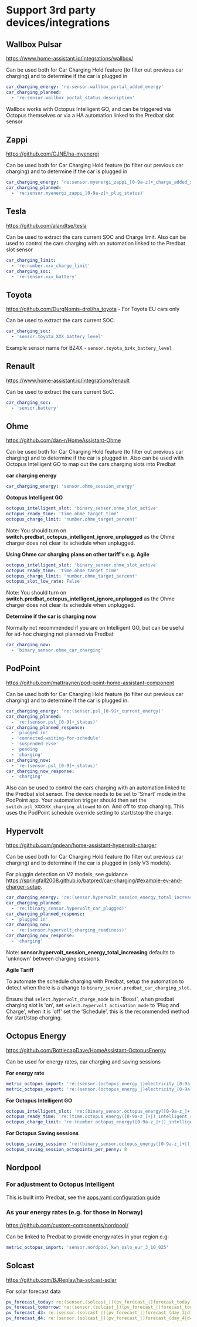 # Support 3rd party devices/integrations

## Wallbox Pulsar

<https://www.home-assistant.io/integrations/wallbox/>

Can be used both for Car Charging Hold feature (to filter out previous car charging) and to determine if the car is plugged in

```yaml
car_charging_energy: 're:sensor.wallbox_portal_added_energy'
car_charging_planned:
  - 're:sensor.wallbox_portal_status_description'
```

Wallbox works with Octopus Intelligent GO, and can be triggered via Octopus themselves or via a HA automation linked to the Predbat slot sensor

## Zappi

<https://github.com/CJNE/ha-myenergi>

Can be used both for Car Charging Hold feature (to filter out previous car charging) and to determine if the car is plugged in

```yaml
car_charging_energy: 're:sensor.myenergi_zappi_[0-9a-z]+_charge_added_session'
car_charging_planned:
  - 're:sensor.myenergi_zappi_[0-9a-z]+_plug_status)'
```

## Tesla

<https://github.com/alandtse/tesla>

Can be used to extract the cars current SOC and Charge limit. Also can be used to control the cars charging with an automation linked to the Predbat slot sensor

```yaml
car_charging_limit:
  - 're:number.xxx_charge_limit'
car_charging_soc:
  - 're:sensor.xxx_battery'
```

## Toyota

<https://github.com/DurgNomis-drol/ha_toyota> - For Toyota EU cars only

Can be used to extract the cars current SOC.

```yaml
car_charging_soc:
  - 'sensor.toyota_XXX_battery_level'
```

Example sensor name for BZ4X - `sensor.toyota_bz4x_battery_level`

## Renault

<https://www.home-assistant.io/integrations/renault>

Can be used to extract the cars current SoC.

```yaml
car_charging_soc:
  - 'sensor.battery'
```

## Ohme

<https://github.com/dan-r/HomeAssistant-Ohme>

Can be used both for Car Charging Hold feature (to filter out previous car charging) and to determine if the car is plugged in.
Also can be used with Octopus Intelligent GO to map out the cars charging slots into Predbat

**car charging energy**

```yaml
car_charging_energy: 'sensor.ohme_session_energy'
```

**Octopus Intelligent GO**

```yaml
octopus_intelligent_slot: 'binary_sensor.ohme_slot_active'
octopus_ready_time: 'time.ohme_target_time'
octopus_charge_limit: 'number.ohme_target_percent'
```

Note: You should turn on **switch.predbat_octopus_intelligent_ignore_unplugged** as the Ohme charger does not clear its schedule when unplugged.

**Using Ohme car charging plans on other tariff's e.g. Agile**

```yaml
octopus_intelligent_slot: 'binary_sensor.ohme_slot_active'
octopus_ready_time: 'time.ohme_target_time'
octopus_charge_limit: 'number.ohme_target_percent'
octopus_slot_low_rate: False
```

Note: You should turn on **switch.predbat_octopus_intelligent_ignore_unplugged** as the Ohme charger does not clear its schedule when unplugged.

**Determine if the car is charging now**

Normally not recommended if you are on Intelligent GO, but can be useful for ad-hoc charging not planned via Predbat

```yaml
car_charging_now:
  - 'binary_sensor.ohme_car_charging'
```

## PodPoint

<https://github.com/mattrayner/pod-point-home-assistant-component>

Can be used both for Car Charging Hold feature (to filter out previous car charging) and to determine if the car is plugged in.

```yaml
car_charging_energy: 're:(sensor.psl_[0-9]+_current_energy)'
car_charging_planned:
  - 're:(sensor.psl_[0-9]+_status)'
car_charging_planned_response:
  - 'plugged in'
  - 'connected-waiting-for-schedule'
  - 'suspended-evse'
  - 'pending'
  - 'charging'
car_charging_now:
  - 're:(sensor.psl_[0-9]+_status)'
car_charging_now_response:
  - 'charging'
```

Also can be used to control the cars charging with an automation linked to the Predbat slot sensor.
The device needs to be set to 'Smart' mode in the PodPoint app. Your automation trigger should then set the `switch.psl_XXXXXX_charging_allowed` to on. And off to stop charging. This uses the PodPoint schedule override setting to start/stop the charge.

## Hypervolt

<https://github.com/gndean/home-assistant-hypervolt-charger>

Can be used both for Car Charging Hold feature (to filter out previous car charging) and to determine if the car is plugged in (only V3 models). 

For pluggin detection on V2 models, see guidance <https://springfall2008.github.io/batpred/car-charging/#example-ev-and-charger-setup>.

```yaml
car_charging_energy: 're:(sensor.hypervolt_session_energy_total_increasing)'
car_charging_planned:
  - 're:(binary_sensor.hypervolt_car_plugged)'
car_charging_planned_response:
  - 'plugged in'
car_charging_now:
  - 're:(sensor.hypervolt_charging_readiness)'
car_charging_now_response:
  - 'charging'
```

Note: **sensor.hypervolt_session_energy_total_increasing** defaults to 'unknown' between charging sessions.

**Agile Tariff**

To automate the schedule charging with Predbat, setup the automation to detect when there is a change to `binary_sensor.predbat_car_charging_slot`. 

Ensure that `select.hypervolt_charge_mode` is in 'Boost', when predbat charging slot is 'on', set `select.hypervolt_activation_mode` to 'Plug and Charge', when it is 'off' set the 'Schedule', this is the recommended method for start/stop charging.

## Octopus Energy

<https://github.com/BottlecapDave/HomeAssistant-OctopusEnergy>

Can be used for energy rates, car charging and saving sessions

**For energy rate**

```yaml
metric_octopus_import: 're:(sensor.(octopus_energy_|)electricity_[0-9a-z]+_[0-9a-z]+_current_rate)'
metric_octopus_export: 're:(sensor.(octopus_energy_|)electricity_[0-9a-z]+_[0-9a-z]+_export_current_rate)'
```

**For Octopus Intelligent GO**

```yaml
octopus_intelligent_slot: 're:(binary_sensor.octopus_energy([0-9a-z_]+|)_intelligent_dispatching)'
octopus_ready_time: 're:(time.octopus_energy([0-9a-z_]+|)_intelligent_ready_time)'
octopus_charge_limit: 're:(number.octopus_energy([0-9a-z_]+|)_intelligent_charge_limit)'
```

**For Octopus Saving sessions**

```yaml
octopus_saving_session: 're:(binary_sensor.octopus_energy([0-9a-z_]+|)_saving_session(s|))'
octopus_saving_session_octopoints_per_penny: 8
```

## Nordpool

### For adjustment to Octopus Intelligent

This is built into Predbat, see the [apps.yaml configuration guide](apps-yaml.md)

### As your energy rates (e.g. for those in Norway)

<https://github.com/custom-components/nordpool/>

Can be linked to Predbat to provide energy rates in your region e.g:

```yaml
metric_octopus_import: 'sensor.nordpool_kwh_oslo_eur_3_10_025'
```

## Solcast

<https://github.com/BJReplay/ha-solcast-solar>

For solar forecast data

```yaml
pv_forecast_today: re:(sensor.(solcast_|)(pv_forecast_|)forecast_today)
pv_forecast_tomorrow: re:(sensor.(solcast_|)(pv_forecast_|)forecast_tomorrow)
pv_forecast_d3: re:(sensor.(solcast_|)(pv_forecast_|)forecast_(day_3|d3))
pv_forecast_d4: re:(sensor.(solcast_|)(pv_forecast_|)forecast_(day_4|d4))
```
